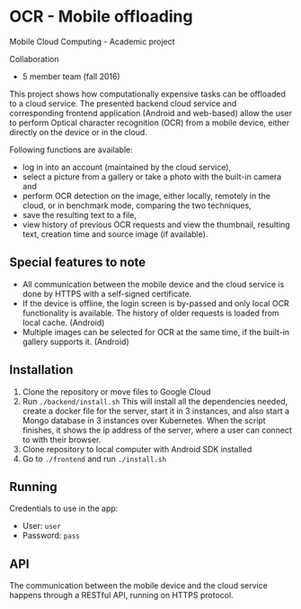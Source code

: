 # OCR - Mobile offloading
Mobile Cloud Computing - Academic project

Collaboration
* 5 member team (fall 2016)

This project shows how computationally expensive tasks can be offloaded to a cloud service. The presented backend cloud service and corresponding frontend application (Android and web-based) allow the user to perform Optical character recognition (OCR) from a mobile device, either directly on the device or in the cloud.

Following functions are available:

* log in into an account (maintained by the cloud service),
* select a picture from a gallery or take a photo with the built-in camera and
* perform OCR detection on the image, either locally, remotely in the cloud, or in benchmark mode, comparing the two techniques,
* save the resulting text to a file,
* view history of previous OCR requests and view the thumbnail, resulting text, creation time and source image (if available).

## Special features to note

* All communication between the mobile device and the cloud service is done by HTTPS with a self-signed certificate.
* If the device is offline, the login screen is by-passed and only local OCR functionality is available. The history of older requests is loaded from local cache. (Android)
* Multiple images can be selected for OCR at the same time, if the built-in gallery supports it. (Android)

## Installation

1. Clone the repository or move files to Google Cloud
2. Run `./backend/install.sh`
This will install all the dependencies needed, create a docker file for the server, start it in 3 instances, and also start a Mongo database in 3 instances over Kubernetes. When the script finishes, it shows the ip address of the server, where a user can connect to with their browser.
3. Clone repository to local computer with Android SDK installed
4. Go to `./frontend` and run `./install.sh`

## Running

Credentials to use in the app:

* User: `user`
* Password: `pass`

## API
The communication between the mobile device and the cloud service happens through a RESTful API, running on HTTPS protocol.

